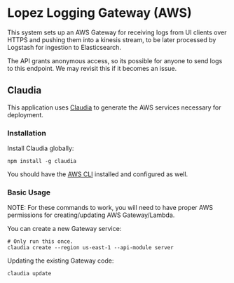 # Lopez Logging Gateway (AWS)

This system sets up an AWS Gateway for receiving logs from UI clients over HTTPS and pushing them into a kinesis stream, to be later processed by Logstash for ingestion to Elasticsearch.

The API grants anonymous access, so its possible for anyone to send logs to this endpoint. We may revisit this if it becomes an issue.

## Claudia

This application uses [Claudia](https://github.com/claudiajs/claudia) to generate the AWS services necessary for deployment.

### Installation

Install Claudia globally:

    npm install -g claudia

You should have the [AWS CLI](https://aws.amazon.com/cli/) installed and configured as well.

### Basic Usage

NOTE: For these commands to work, you will need to have proper AWS permissions for creating/updating AWS Gateway/Lambda.

You can create a new Gateway service:

    # Only run this once.
    claudia create --region us-east-1 --api-module server

Updating the existing Gateway code:

    claudia update
